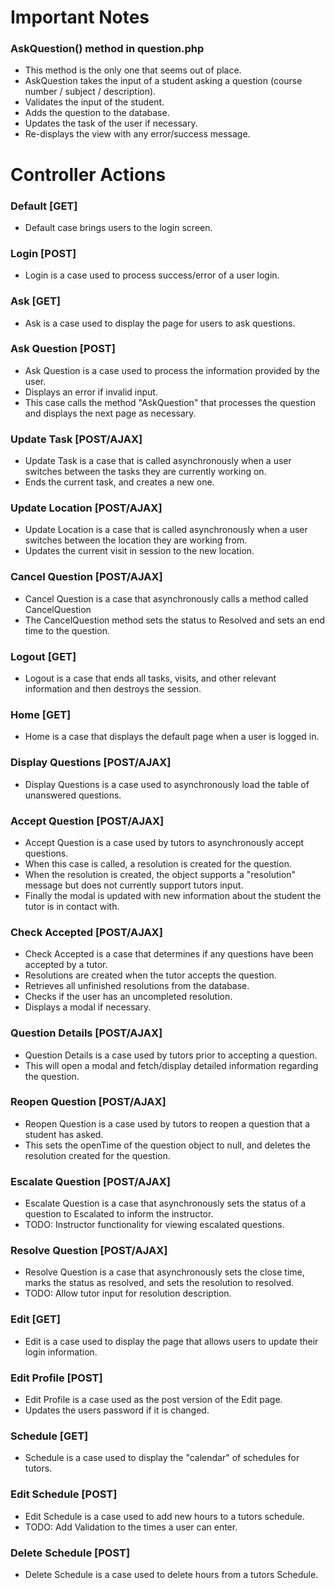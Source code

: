 # Important Notes
### AskQuestion() method in question.php
- This method is the only one that seems out of place.
- AskQuestion takes the input of a student asking a question (course number / subject / description).
- Validates the input of the student.
- Adds the question to the database.
- Updates the task of the user if necessary.
- Re-displays the view with any error/success message.


# Controller Actions
### Default [GET]
- Default case brings users to the login screen.

### Login [POST]
- Login is a case used to process success/error of a user login.

### Ask [GET]
- Ask is a case used to display the page for users to ask questions.

### Ask Question [POST]
- Ask Question is a case used to process the information provided by the user.  
- Displays an error if invalid input.
- This case calls the method "AskQuestion" that processes the question and displays the next page as necessary.

### Update Task [POST/AJAX]
- Update Task is a case that is called asynchronously when a user switches between the tasks they are currently working on.
- Ends the current task, and creates a new one.

### Update Location [POST/AJAX]
- Update Location is a case that is called asynchronously when a user switches between the location they are working from.
- Updates the current visit in session to the new location.

### Cancel Question [POST/AJAX]
- Cancel Question is a case that asynchronously calls a method called CancelQuestion
- The CancelQuestion method sets the status to Resolved and sets an end time to the question.

### Logout [GET]
- Logout is a case that ends all tasks, visits, and other relevant information and then destroys the session.

### Home [GET]
- Home is a case that displays the default page when a user is logged in.

### Display Questions [POST/AJAX]
- Display Questions is a case used to asynchronously load the table of unanswered questions.

### Accept Question [POST/AJAX]
- Accept Question is a case used by tutors to asynchronously accept questions.
- When this case is called, a resolution is created for the question.
- When the resolution is created, the object supports a "resolution" message but does not currently support tutors input.
- Finally the modal is updated with new information about the student the tutor is in contact with.

### Check Accepted [POST/AJAX]
- Check Accepted is a case that determines if any questions have been accepted by a tutor.
- Resolutions are created when the tutor accepts the question.
- Retrieves all unfinished resolutions from the database.
- Checks if the user has an uncompleted resolution.
- Displays a modal if necessary.

### Question Details [POST/AJAX]
- Question Details is a case used by tutors prior to accepting a question.
- This will open a modal and fetch/display detailed information regarding the question.

### Reopen Question [POST/AJAX]
- Reopen Question is a case used by tutors to reopen a question that a student has asked.
- This sets the openTime of the question object to null, and deletes the resolution created for the question.

### Escalate Question [POST/AJAX]
- Escalate Question is a case that asynchronously sets the status of a question to Escalated to inform the instructor.
- TODO: Instructor functionality for viewing escalated questions.

### Resolve Question [POST/AJAX]
- Resolve Question is a case that asynchronously sets the close time, marks the status as resolved, and sets the resolution to resolved.
- TODO: Allow tutor input for resolution description.

### Edit [GET]
- Edit is  a case used to display the page that allows users to update their login information.

### Edit Profile [POST]
- Edit Profile is a case used as the post version of the Edit page.
- Updates the users password if it is changed.

### Schedule [GET]
- Schedule is a case used to display the "calendar" of schedules for tutors.

### Edit Schedule [POST]
- Edit Schedule is a case used to add new hours to a tutors schedule.
- TODO: Add Validation to the times a user can enter.

### Delete Schedule [POST]
- Delete Schedule is a case used to delete hours from a tutors Schedule.
